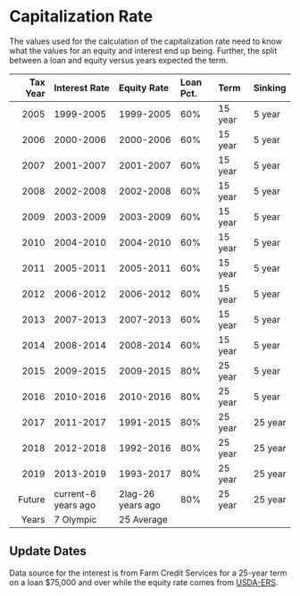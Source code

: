 # Capitalization Rate

The values used for the calculation of the capitalization rate need to know what the values for an equity and interest end up being. Further, the split between a loan and equity versus years expected the term.

| Tax Year|Interest Rate       | Equity Rate      | Loan Pct. | Term    | Sinking |
|--------:|:-------------------|:-----------------|:----------|:--------|:--------|
|     2005|1999-2005           |1999-2005         | 60\%      | 15 year | 5 year  |
|     2006|2000-2006           |2000-2006         | 60\%      | 15 year | 5 year  |
|     2007|2001-2007           |2001-2007         | 60\%      | 15 year | 5 year  |
|     2008|2002-2008           |2002-2008         | 60\%      | 15 year | 5 year  |
|     2009|2003-2009           |2003-2009         | 60\%      | 15 year | 5 year  |
|     2010|2004-2010           |2004-2010         | 60\%      | 15 year | 5 year  |
|     2011|2005-2011           |2005-2011         | 60\%      | 15 year | 5 year  |
|     2012|2006-2012           |2006-2012         | 60\%      | 15 year | 5 year  |
|     2013|2007-2013           |2007-2013         | 60\%      | 15 year | 5 year  |
|     2014|2008-2014           |2008-2014         | 60\%      | 15 year | 5 year  |
|     2015|2009-2015           |2009-2015         | 80\%      | 25 year | 5 year  |
|     2016|2010-2016           |2010-2016         | 80\%      | 25 year | 5 year  |
|     2017|2011-2017           |1991-2015         | 80\%      | 25 year | 25 year |
|     2018|2012-2018           |1992-2016         | 80\%      | 25 year | 25 year |
|     2019|2013-2019           |1993-2017         | 80\%      | 25 year | 25 year |
|   Future|current-6 years ago |2lag-26 years ago | 80\%      | 25 year | 25 year |
|    Years|7 Olympic           |25 Average        |           |         |         |


## Update Dates

Data source for the interest is from Farm Credit Services for a 25-year term on a loan \$75,000 and over while the equity rate comes from [USDA-ERS](https://www.ers.usda.gov/data-products/farm-income-and-wealth-statistics/).